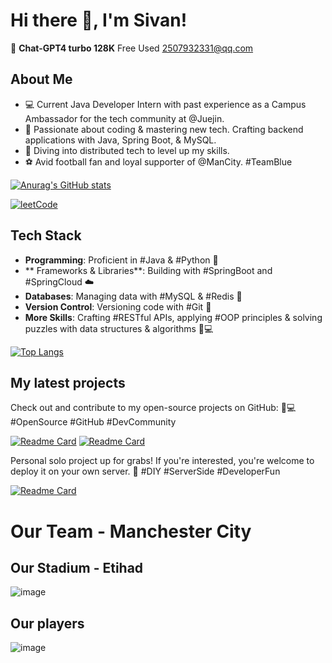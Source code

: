 # Hi there 👋, I'm Sivan!

🚀 **Chat-GPT4 turbo 128K** Free Used 2507932331@qq.com

## About Me

- 💻 Current Java Developer Intern with past experience as a Campus Ambassador for the tech community at @Juejin.
- 🚀 Passionate about coding & mastering new tech. Crafting backend applications with Java, Spring Boot, & MySQL.
- 🌱 Diving into distributed tech to level up my skills.
- ⚽ Avid football fan and loyal supporter of @ManCity. #TeamBlue

[![Anurag's GitHub stats](https://github-readme-stats.vercel.app/api?username=xiaoxinxing66&count_private=true&show_icons=true&&bg_color=30,e96443,904e95&title_color=fff&text_color=fff&hide=issues)](https://github.com/xiaoxinxing66)

[![leetCode](https://stats.justsong.cn/api/leetcode?username=wang-you-xin&cn=true)](https://leetcode.cn/u/wang-you-xin/)


## Tech Stack

- **Programming**: Proficient in #Java & #Python 🐍
- **
Frameworks & Libraries**: Building with #SpringBoot and #SpringCloud ☁️
- **Databases**: Managing data with #MySQL & #Redis 🔌
- **Version Control**: Versioning code with #Git 🔄
- **More Skills**: Crafting #RESTful APIs, applying #OOP principles & solving puzzles with data structures & algorithms 🧠💻
  
[![Top Langs](https://github-readme-stats.vercel.app/api/top-langs/?username=xiaoxinxing66)](https://github.com/xiaoxinxing66)

## My latest projects

Check out and contribute to my open-source projects on GitHub: 🌟💻 #OpenSource #GitHub #DevCommunity

[![Readme Card](https://github-readme-stats.vercel.app/api/pin/?username=xiaoxinxing66&repo=Sivan_Cache)](https://github.com/xiaoxinxing66/Sivan_Cache)
[![Readme Card](https://github-readme-stats.vercel.app/api/pin/?username=xiaoxinxing66&repo=MealMate)](https://github.com/xiaoxinxing66/MealMate)

Personal solo project up for grabs! If you're interested, you're welcome to deploy it on your own server. 🚀 #DIY #ServerSide #DeveloperFun

[![Readme Card](https://github-readme-stats.vercel.app/api/pin/?username=xiaoxinxing66&repo=Campus_communication_platform)](https://github.com/xiaoxinxing66/Campus_communication_platform)


# Our Team - Manchester City

## Our Stadium - Etihad

![image](https://github.com/xiaoxinxing66/xiaoxinxing66/assets/93857716/3dc8cc6b-9c1b-477e-ba76-24f11aa42920)


## Our players
![image](https://github.com/xiaoxinxing66/xiaoxinxing66/assets/93857716/bc177d04-2244-4be5-bc73-76eed3e91f0f)

